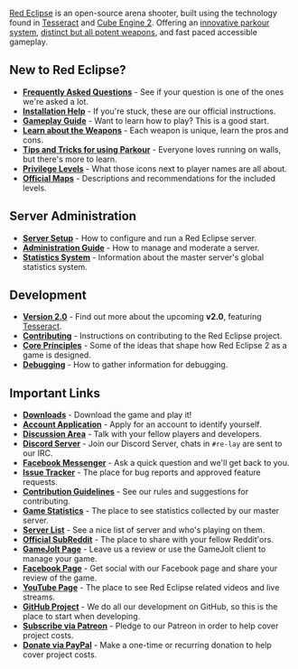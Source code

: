 [Red Eclipse](http://redeclipse.net/) is an open-source arena shooter, built using the technology found in [Tesseract](http://tesseract.gg/) and [Cube Engine 2](http://cubeengine.com/). Offering an [innovative parkour system](Parkour-Guide.md), [distinct but all potent weapons](Weapons-Guide.md), and fast paced accessible gameplay.

## New to Red Eclipse?
- **[Frequently Asked Questions](FAQ.md)** - See if your question is one of the ones we're asked a lot.
- **[Installation Help](Install-Guide.md)** - If you're stuck, these are our official instructions.
- **[Gameplay Guide](Gameplay-Guide.md)** - Want to learn how to play? This is a good start.
- **[Learn about the Weapons](Weapons-Guide.md)** - Each weapon is unique, learn the pros and cons.
- **[Tips and Tricks for using Parkour](Parkour-Guide.md)** - Everyone loves running on walls, but there's more to learn.
- **[Privilege Levels](Privileges.md)** - What those icons next to player names are all about.
- **[Official Maps](Official-Maps.md)** - Descriptions and recommendations for the included levels.

## Server Administration
- **[Server Setup](Server-Setup.md)** - How to configure and run a Red Eclipse server.
- **[Administration Guide](Admin-Guide.md)** - How to manage and moderate a server.
- **[Statistics System](Statistics-System.md)** - Information about the master server's global statistics system.

## Development
- **[Version 2.0](Information-for-v2.md)** - Find out more about the upcoming **v2.0**, featuring [Tesseract](http://tesseract.gg/).
- **[Contributing](Contributing.md)** - Instructions on contributing to the Red Eclipse project.
- **[Core Principles](Core-Principles.md)** - Some of the ideas that shape how Red Eclipse 2 as a game is designed.
- **[Debugging](Debug.md)** - How to gather information for debugging.

## Important Links
- **[Downloads](http://redeclipse.net/download)** - Download the game and play it!
- **[Account Application](http://redeclipse.net/apply)** - Apply for an account to identify yourself.
- **[Discussion Area](http://redeclipse.net/discuss)** - Talk with your fellow players and developers.
- **[Discord Server](http://redeclipse.net/discord)** - Join our Discord Server, chats in `#re-lay` are sent to our IRC.
- **[Facebook Messenger](http://redeclipse.net/messenger)** - Ask a quick question and we'll get back to you.
- **[Issue Tracker](http://redeclipse.net/issues)** - The place for bug reports and approved feature requests.
- **[Contribution Guidelines](http://redeclipse.net/contribute)** - See our rules and suggestions for contributing.
- **[Game Statistics](http://redeclipse.net/stats)** - The place to see statistics collected by our master server.
- **[Server List](http://redeclipse.net/servers)** - See a nice list of server and who's playing on them.
- **[Official SubReddit](http://redeclipse.net/reddit)** - The place to share with your fellow Reddit'ors.
- **[GameJolt Page](http://redeclipse.net/gamejolt)** - Leave us a review or use the GameJolt client to manage your game.
- **[Facebook Page](http://redeclipse.net/facebook)** - Get social with our Facebook page and share your review of the game.
- **[YouTube Page](http://redeclipse.net/youtube)** - The place to see Red Eclipse related videos and live streams.
- **[GitHub Project](http://redeclipse.net/github)** - We do all our development on GitHub, so this is the place to start when developing.
- **[Subscribe via Patreon](http://redeclipse.net/patreon)** - Pledge to our Patreon in order to help cover project costs.
- **[Donate via PayPal](http://redeclipse.net/paypal)** - Make a one-time or recurring donation to help cover project costs.

